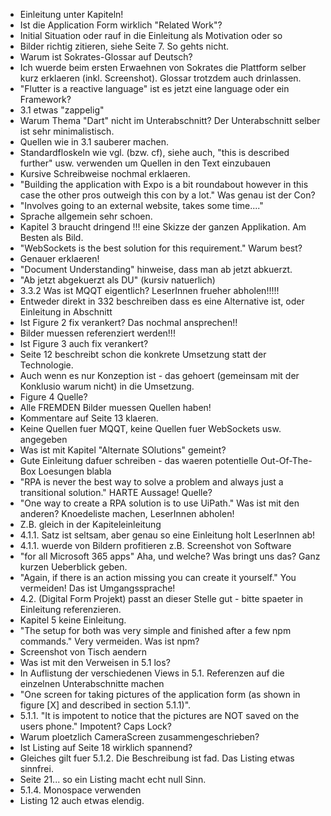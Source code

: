 * Einleitung unter Kapiteln!
* Ist die Application Form wirklich "Related Work"?
* Initial Situation oder rauf in die Einleitung als Motivation oder so
* Bilder richtig zitieren, siehe Seite 7. So gehts nicht.
* Warum ist Sokrates-Glossar auf Deutsch?
* Ich wuerde beim ersten Erwaehnen von Sokrates die Plattform selber kurz erklaeren (inkl. Screenshot). Glossar trotzdem auch drinlassen.
* "Flutter is a reactive language" ist es jetzt eine language oder ein Framework?
* 3.1 etwas "zappelig"
* Warum Thema "Dart" nicht im Unterabschnitt? Der Unterabschnitt selber ist sehr minimalistisch.
* Quellen wie in 3.1 sauberer machen.
* Standardfloskeln wie vgl. (bzw. cf), siehe auch, "this is described further" usw. verwenden um Quellen in den Text einzubauen
* Kursive Schreibweise nochmal erklaeren.
* "Building the application with Expo is a bit roundabout however in this case the other pros outweigh this con by a lot." Was genau ist der Con?
* "Involves going to an external website, takes some time...."
* Sprache allgemein sehr schoen.
* Kapitel 3 braucht dringend !!! eine Skizze der ganzen Applikation. Am Besten als Bild.
* "WebSockets is the best solution for this requirement." Warum best?
* Genauer erklaeren!
* "Document Understanding" hinweise, dass man ab jetzt abkuerzt.
* "Ab jetzt abgekuerzt als DU" (kursiv natuerlich)
* 3.3.2 Was ist MQQT eigentlich? LeserInnen frueher abholen!!!!!
* Entweder direkt in 332 beschreiben dass es eine Alternative ist, oder Einleitung in Abschnitt
* Ist Figure 2 fix verankert? Das nochmal ansprechen!!
* Bilder muessen referenziert werden!!!
* Ist Figure 3 auch fix verankert?
* Seite 12 beschreibt schon die konkrete Umsetzung statt der Technologie.
* Auch wenn es nur Konzeption ist - das gehoert (gemeinsam mit der Konklusio warum nicht) in die Umsetzung.
* Figure 4 Quelle?
* Alle FREMDEN Bilder muessen Quellen haben!
* Kommentare auf Seite 13 klaeren.
* Keine Quellen fuer MQQT, keine Quellen fuer WebSockets usw. angegeben
* Was ist mit Kapitel "Alternate SOlutions" gemeint?
* Gute Einleitung dafuer schreiben - das waeren potentielle Out-Of-The-Box Loesungen blabla
* "RPA is never the best way to solve a problem and always just a transitional solution." HARTE Aussage! Quelle?
* "One way to create a RPA solution is to use UiPath." Was ist mit den anderen? Knoedeliste machen, LeserInnen abholen!
* Z.B. gleich in der Kapiteleinleitung
* 4.1.1. Satz ist seltsam, aber genau so eine Einleitung holt LeserInnen ab!
* 4.1.1. wuerde von Bildern profitieren z.B. Screenshot von Software
* "for all Microsoft 365 apps" Aha, und welche? Was bringt uns das? Ganz kurzen Ueberblick geben.
* "Again, if there is an action missing you can create it yourself." You vermeiden! Das ist Umgangssprache!
* 4.2. (Digital Form Projekt) passt an dieser Stelle gut - bitte spaeter in Einleitung referenzieren.
* Kapitel 5 keine Einleitung.
* "The setup for both was very simple and finished after a few npm commands." Very vermeiden. Was ist npm?
* Screenshot von Tisch aendern
* Was ist mit den Verweisen in 5.1 los?
* In Auflistung der verschiedenen Views in 5.1. Referenzen auf die einzelnen Unterabschnitte machen
* "One screen for taking pictures of the application form (as shown in figure [X] and described in section 5.1.1)".
* 5.1.1. "It is impotent to notice that the pictures are NOT saved on the users phone." Impotent? Caps Lock?
* Warum ploetzlich CameraScreen zusammengeschrieben?
* Ist Listing auf Seite 18 wirklich spannend?
* Gleiches gilt fuer 5.1.2. Die Beschreibung ist fad. Das Listing etwas sinnfrei.
* Seite 21... so ein Listing macht echt null Sinn.
* 5.1.4. Monospace verwenden
* Listing 12 auch etwas elendig.